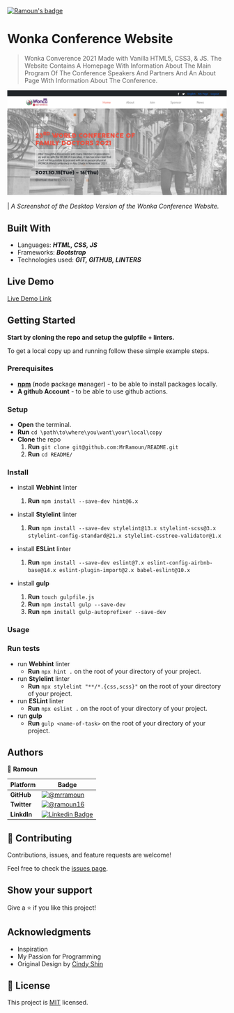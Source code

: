 [![Ramoun's badge](https://img.shields.io/static/v1?label=BY&message=RAMOUN&color=birghtgreen)](https://mrramoun.github.io)

<!-- Feel Free to Add, Update, Delete Any Section you find needs so -->

# Wonka Conference Website

> Wonka Converence 2021 Made with Vanilla HTML5, CSS3, & JS. The Website Contains A Homepage With Information About The Main Program Of The Conference Speakers And Partners And An About Page With Information About The Conference.

![screenshot](images/app_screenshot.png)

| *A Screenshot of the Desktop Version of the Wonka Conference Website.*

## Built With

- Languages: _**HTML, CSS, JS**_
- Frameworks: _**Bootstrap**_
- Technologies used: _**GIT, GITHUB, LINTERS**_

## Live Demo

[Live Demo Link](https://ramoun.me/Wonka-Conference)

## Getting Started

**Start by cloning the repo and setup the gulpfile + linters.**

To get a local copy up and running follow these simple example steps.

### Prerequisites

- [**npm**](https://nodejs.org) (**n**ode **p**ackage **m**anager) - to be able to install packages locally.
- **A github Account** - to be able to use github actions.

### Setup

- **Open** the terminal.
- **Run** `cd \path\to\where\you\want\your\local\copy`
- **Clone** the repo
  1. **Run** `git clone git@github.com:MrRamoun/README.git`
  2. **Run** `cd README/`

### Install

- install **Webhint** linter

  1. **Run** `npm install --save-dev hint@6.x`

- install **Stylelint** linter

  1. **Run** `npm install --save-dev stylelint@13.x stylelint-scss@3.x stylelint-config-standard@21.x stylelint-csstree-validator@1.x`

- install **ESLint** linter

  1. **Run** `npm install --save-dev eslint@7.x eslint-config-airbnb-base@14.x eslint-plugin-import@2.x babel-eslint@10.x`

- install **gulp**

  1. **Run** `touch gulpfile.js`
  2. **Run** `npm install gulp --save-dev`
  3. **Run** `npm install gulp-autoprefixer --save-dev`

### Usage

### Run tests

- run **Webhint** linter
  - **Run** `npx hint .` on the root of your directory of your project.
- run **Stylelint** linter
  - **Run** `npx stylelint "**/*.{css,scss}"` on the root of your directory of your project.
- run **ESLint** linter
  - **Run** `npx eslint .` on the root of your directory of your project.
- run **gulp**
  - **Run** `gulp <name-of-task>` on the root of your directory of your project.

## Authors

<!-- Only Change Username for Different Accounts -->

👤 **Ramoun**

 Platform | Badge |
 --- | --- |
 **GitHub**  | [![@mrramoun](https://img.shields.io/github/followers/MrRamoun?label=Ramoun&style=social)](https://github.com/mrramoun)
 **Twitter** | [![@ramoun16](https://img.shields.io/twitter/follow/ramoun16?label=ramoun16&style=social)](https://twitter.com/ramoun16)
 **LinkdIn** | [![Linkedin Badge](https://img.shields.io/badge/-Ramoun-blue?style=social&logo=Linkedin&logoColor=blue&link=https://www.linkedin.com/in/ramoun)](https://www.linkedin.com/in/ramoun/)

## 🤝 Contributing

Contributions, issues, and feature requests are welcome!

Feel free to check the [issues page](https://github.com/MrRamoun/Wonka-Conference/issues).

## Show your support

Give a ⭐️ if you like this project!

## Acknowledgments

- Inspiration
- My Passion for Programming
- Original Design by [Cindy Shin](https://www.behance.net/gallery/29845175/CC-Global-Summit-2015)

## 📝 License

This project is [MIT](/LICENSE) licensed.
